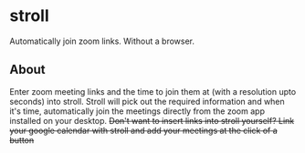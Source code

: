 # stroll
Automatically join zoom links. Without a browser.


## About
Enter zoom meeting links and the time to join them at (with a resolution upto seconds) into stroll. Stroll will pick out the required information and when it's time, automatically join the meetings directly from the zoom app installed on your desktop. ~~Don't want to insert links into stroll yourself? Link your google calendar with stroll and add your meetings at the click of a button~~
